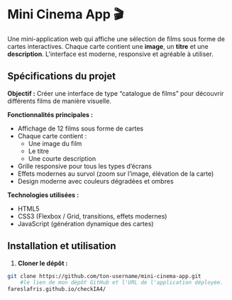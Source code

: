 # Mini Cinema App 🎬

Une mini-application web qui affiche une sélection de films sous forme de cartes interactives. Chaque carte contient une **image**, un **titre** et une **description**. L'interface est moderne, responsive et agréable à utiliser.

## Spécifications du projet

**Objectif :** Créer une interface de type “catalogue de films” pour découvrir différents films de manière visuelle.

**Fonctionnalités principales :**
- Affichage de 12 films sous forme de cartes
- Chaque carte contient :
  - Une image du film
  - Le titre
  - Une courte description
- Grille responsive pour tous les types d’écrans
- Effets modernes au survol (zoom sur l’image, élévation de la carte)
- Design moderne avec couleurs dégradées et ombres

**Technologies utilisées :**
- HTML5
- CSS3 (Flexbox / Grid, transitions, effets modernes)
- JavaScript (génération dynamique des cartes)

## Installation et utilisation

1. **Cloner le dépôt :**
```bash
git clone https://github.com/ton-username/mini-cinema-app.git
    #le lien de mon dépôt GitHub et l'URL de l'application déployée.                                                            https://.github.io/checkIA4/
fareslafris.github.io/checkIA4/
